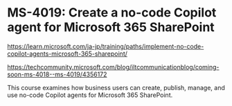 # MS-4019: Create a no-code Copilot agent for Microsoft 365 SharePoint 

https://learn.microsoft.com/ja-jp/training/paths/implement-no-code-copilot-agents-microsoft-365-sharepoint/

https://techcommunity.microsoft.com/blog/iltcommunicationblog/coming-soon-ms-4018--ms-4019/4356172

This course examines how business users can create, publish, manage, and use no-code Copilot agents for Microsoft 365 SharePoint.

